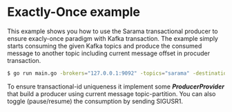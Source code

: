 # Exactly-Once example

This example shows you how to use the Sarama transactional producer to ensure exacly-once paradigm with Kafka transaction. The example simply starts consuming the given Kafka topics and produce the consumed message to another topic including current message offset in procuder transaction.

```bash
$ go run main.go -brokers="127.0.0.1:9092" -topics="sarama" -destination-topic="destination-sarama" -group="example"
```

To ensure transactional-id uniqueness it implement some ***ProducerProvider*** that build a producer using current message topic-partition.
You can also toggle (pause/resume) the consumption by sending SIGUSR1.
